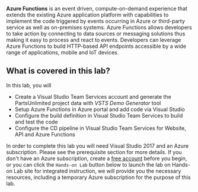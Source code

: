 **Azure Functions** is an event driven, compute-on-demand experience that extends the existing Azure application platform with capabilities to implement the code triggered by events occurring in Azure or third-party service as well as on-premises systems. Azure Functions allows developers to take action by connecting to data sources or messaging solutions thus making it easy to process and react to events. Developers can leverage Azure Functions to build HTTP-based API endpoints accessible by a wide range of applications, mobile and IoT devices.
 
## What is covered in this lab?

 In this lab, you will
* Create a Visual Studio Team Services account and generate the PartsUnlimited project data with *VSTS Demo Generator* tool
* Setup Azure Functions in Azure portal and add code via Visual Studio
* Configure the build definition in Visual Studio Team Services to build and test the code
* Configure the CD pipeline in Visual Studio Team Services for Website, API and Azure Functions

In order to complete this lab you will need Visual Studio 2017 and an Azure subscription. Please see the prerequisite section for more details. If you don't have an Azure subscription, create a [free account](https://azure.microsoft.com/en-us/free/?WT.mc_id=A261C142F) before you begin, or you can click the `Hands-on Lab` button below to launch the lab on Hands-on Lab site for integrated instruction, we will provide you the necessary resources, including a temporary Azure subscription for the purpose of this lab.
